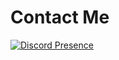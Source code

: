 <h1 align="left">Contact Me</h1>

[![Discord Presence](https://lanyard.cnrad.dev/api/767264058620641311)](https://discord.com/users/767264058620641311)


